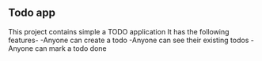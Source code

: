 ## Todo app

This project contains simple a TODO application
It has the following features-
-Anyone can create a todo
-Anyone can see their existing todos
-Anyone can mark a todo done